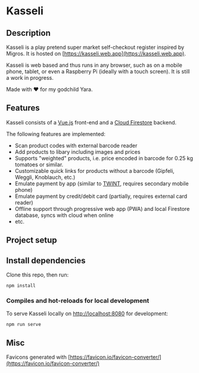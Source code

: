 # Kasseli

## Description

Kasseli is a play pretend super market self-checkout register inspired by Migros. It is hosted on [https://kasseli.web.app](https://kasseli.web.app).

Kasseli is web based and thus runs in any browser, such as on a mobile phone, tablet, or even a Raspberry Pi (ideally with a touch screen). It is still a work in progress.

Made with ❤ for my godchild Yara.

## Features

Kasseli consists of a [Vue.js](https://vuejs.org/) front-end and a [Cloud Firestore](https://firebase.google.com/docs/firestore) backend.

The following features are implemented:

- Scan product codes with external barcode reader
- Add products to libary including images and prices
- Supports "weighted" products, i.e. price encoded in barcode for 0.25 kg tomatoes or similar.
- Customizable quick links for products without a barcode (Gipfeli, Weggli, Knoblauch, etc.)
- Emulate payment by app (similar to [TWINT](https://www.twint.ch/), requires secondary mobile phone)
- Emulate payment by credit/debit card (partially, requires external card reader)
- Offline support through progressive web app (PWA) and local Firestore database, syncs with cloud when online
- etc.

## Project setup

## Install dependencies

Clone this repo, then run:

```
npm install
```

### Compiles and hot-reloads for local development

To serve Kasseli locally on [http://localhost:8080](http://localhost:8080) for development:

```
npm run serve
```

## Misc

Favicons generated with [https://favicon.io/favicon-converter/](https://favicon.io/favicon-converter/)
